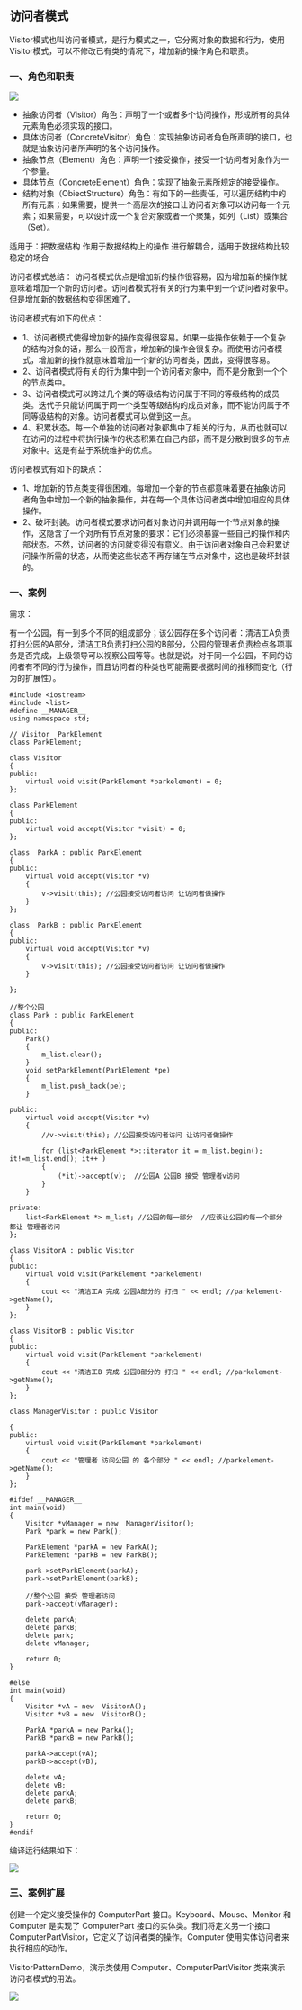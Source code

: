## 访问者模式 ##

Visitor模式也叫访问者模式，是行为模式之一，它分离对象的数据和行为，使用Visitor模式，可以不修改已有类的情况下，增加新的操作角色和职责。

### 一、角色和职责 ###

![](https://i.imgur.com/1YzcCZp.png)

- 抽象访问者（Visitor）角色：声明了一个或者多个访问操作，形成所有的具体元素角色必须实现的接口。
- 具体访问者（ConcreteVisitor）角色：实现抽象访问者角色所声明的接口，也就是抽象访问者所声明的各个访问操作。
- 抽象节点（Element）角色：声明一个接受操作，接受一个访问者对象作为一个参量。
- 具体节点（ConcreteElement）角色：实现了抽象元素所规定的接受操作。
- 结构对象（ObiectStructure）角色：有如下的一些责任，可以遍历结构中的所有元素；如果需要，提供一个高层次的接口让访问者对象可以访问每一个元素；如果需要，可以设计成一个复合对象或者一个聚集，如列（List）或集合（Set）。

适用于：把数据结构 作用于数据结构上的操作 进行解耦合，适用于数据结构比较稳定的场合

访问者模式总结：
访问者模式优点是增加新的操作很容易，因为增加新的操作就意味着增加一个新的访问者。访问者模式将有关的行为集中到一个访问者对象中。但是增加新的数据结构变得困难了。

访问者模式有如下的优点：

- 1、访问者模式使得增加新的操作变得很容易。如果一些操作依赖于一个复杂的结构对象的话，那么一般而言，增加新的操作会很复杂。而使用访问者模式，增加新的操作就意味着增加一个新的访问者类，因此，变得很容易。
- 2、访问者模式将有关的行为集中到一个访问者对象中，而不是分散到一个个的节点类中。
- 3、访问者模式可以跨过几个类的等级结构访问属于不同的等级结构的成员类。迭代子只能访问属于同一个类型等级结构的成员对象，而不能访问属于不同等级结构的对象。访问者模式可以做到这一点。
- 4、积累状态。每一个单独的访问者对象都集中了相关的行为，从而也就可以在访问的过程中将执行操作的状态积累在自己内部，而不是分散到很多的节点对象中。这是有益于系统维护的优点。

访问者模式有如下的缺点：

- 1、增加新的节点类变得很困难。每增加一个新的节点都意味着要在抽象访问者角色中增加一个新的抽象操作，并在每一个具体访问者类中增加相应的具体操作。
- 2、破坏封装。访问者模式要求访问者对象访问并调用每一个节点对象的操作，这隐含了一个对所有节点对象的要求：它们必须暴露一些自己的操作和内部状态。不然，访问者的访问就变得没有意义。由于访问者对象自己会积累访问操作所需的状态，从而使这些状态不再存储在节点对象中，这也是破坏封装的。

### 一、案例 ###

需求：

有一个公园，有一到多个不同的组成部分；该公园存在多个访问者：清洁工A负责打扫公园的A部分，清洁工B负责打扫公园的B部分，公园的管理者负责检点各项事务是否完成，上级领导可以视察公园等等。也就是说，对于同一个公园，不同的访问者有不同的行为操作，而且访问者的种类也可能需要根据时间的推移而变化（行为的扩展性）。

	#include <iostream>
	#include <list>
	#define __MANAGER__
	using namespace std;
	
	// Visitor  ParkElement
	class ParkElement;
	
	class Visitor
	{
	public:
		virtual void visit(ParkElement *parkelement) = 0;
	};
	
	class ParkElement
	{
	public:
		virtual void accept(Visitor *visit) = 0;
	};
	
	class  ParkA : public ParkElement
	{
	public:
		virtual void accept(Visitor *v)
		{
			v->visit(this); //公园接受访问者访问 让访问者做操作
		}
	};
	
	class  ParkB : public ParkElement
	{
	public:
		virtual void accept(Visitor *v)
		{
			v->visit(this); //公园接受访问者访问 让访问者做操作
		}
	
	};
	
	//整个公园 
	class Park : public ParkElement
	{
	public:
		Park()
		{
			m_list.clear();
		}
		void setParkElement(ParkElement *pe)
		{
			m_list.push_back(pe);
		}
	
	public:
		virtual void accept(Visitor *v)
		{
			//v->visit(this); //公园接受访问者访问 让访问者做操作
	
			for (list<ParkElement *>::iterator it = m_list.begin(); it!=m_list.end(); it++ )
			{
				(*it)->accept(v);  //公园A 公园B 接受 管理者v访问
			}
		}
	
	private:
		list<ParkElement *> m_list; //公园的每一部分  //应该让公园的每一个部分 都让 管理者访问
	};
	
	class VisitorA : public Visitor
	{
	public:
		virtual void visit(ParkElement *parkelement)
		{
			cout << "清洁工A 完成 公园A部分的 打扫 " << endl; //parkelement->getName();
		}
	};
	
	class VisitorB : public Visitor
	{
	public:
		virtual void visit(ParkElement *parkelement)
		{
			cout << "清洁工B 完成 公园B部分的 打扫 " << endl; //parkelement->getName();
		}
	};
	
	class ManagerVisitor : public Visitor
	
	{
	public:
		virtual void visit(ParkElement *parkelement)
		{
			cout << "管理者 访问公园 的 各个部分 " << endl; //parkelement->getName();
		}
	};
	
	#ifdef __MANAGER__
	int main(void)
	{
		Visitor *vManager = new  ManagerVisitor();
		Park *park = new Park();
	
		ParkElement *parkA = new ParkA();
		ParkElement *parkB = new ParkB();
	
		park->setParkElement(parkA);
		park->setParkElement(parkB);
	
		//整个公园 接受 管理者访问
		park->accept(vManager);
	
		delete parkA;
		delete parkB;
		delete park;
		delete vManager;
	
		return 0;
	}
	
	#else
	int main(void)
	{
		Visitor *vA = new  VisitorA();
		Visitor *vB = new  VisitorB();
	
		ParkA *parkA = new ParkA();
		ParkB *parkB = new ParkB();
	
		parkA->accept(vA);
		parkB->accept(vB);
	
		delete vA;
		delete vB;
		delete parkA;
		delete parkB;
	
		return 0;
	}
	#endif

编译运行结果如下：

![](https://i.imgur.com/aEp428w.png)

### 三、案例扩展 ###

创建一个定义接受操作的 ComputerPart 接口。Keyboard、Mouse、Monitor 和 Computer 是实现了 ComputerPart 接口的实体类。我们将定义另一个接口 ComputerPartVisitor，它定义了访问者类的操作。Computer 使用实体访问者来执行相应的动作。

VisitorPatternDemo，演示类使用 Computer、ComputerPartVisitor 类来演示访问者模式的用法。

![](https://i.imgur.com/OcYTUGz.jpg)